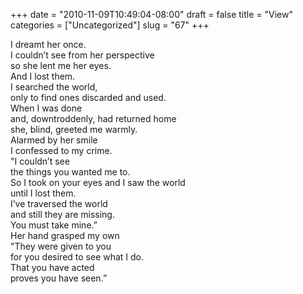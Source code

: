 +++
date = "2010-11-09T10:49:04-08:00"
draft = false
title = "View"
categories = ["Uncategorized"]
slug = "67"
+++

<p>I dreamt her once.<br />I couldn&#8217;t see from her perspective<br />so she lent me her eyes.<br />And I lost them.<br />I searched the world,<br />only to find ones discarded and used.<br />When I was done<br />and, downtroddenly, had returned home<br />she, blind, greeted me warmly.<br />Alarmed by her smile<br />I confessed to my crime.<br />"I couldn&#8217;t see<br />the things you wanted me to.<br />So I took on your eyes and I saw the world<br />until I lost them.<br />I&#8217;ve traversed the world<br />and still they are missing.<br />You must take mine.&#8221;<br />Her hand grasped my own<br />"They were given to you<br />for you desired to see what I do.<br />That you have acted<br />proves you have seen.&#8221;</p>

